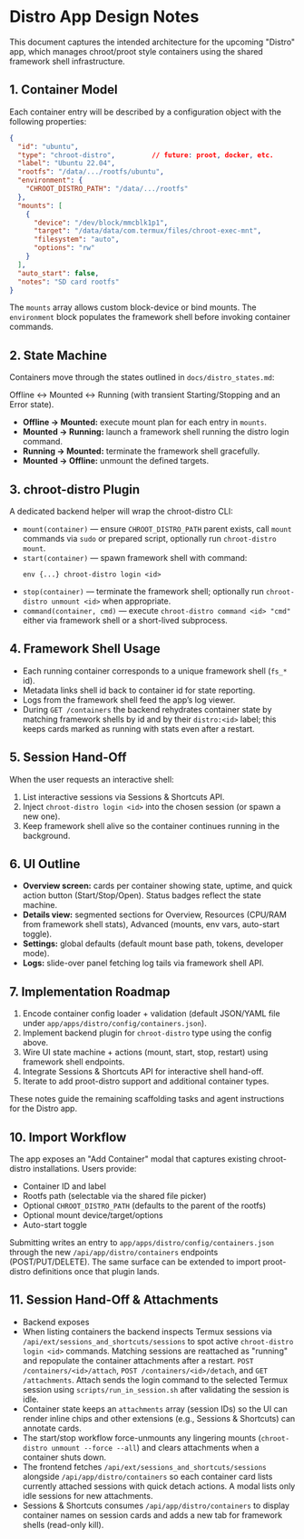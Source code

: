 # Distro App Design Notes

This document captures the intended architecture for the upcoming "Distro" app,
which manages chroot/proot style containers using the shared framework shell
infrastructure.

## 1. Container Model

Each container entry will be described by a configuration object with the
following properties:

```json
{
  "id": "ubuntu",
  "type": "chroot-distro",         // future: proot, docker, etc.
  "label": "Ubuntu 22.04",
  "rootfs": "/data/.../rootfs/ubuntu",
  "environment": {
    "CHROOT_DISTRO_PATH": "/data/.../rootfs"
  },
  "mounts": [
    {
      "device": "/dev/block/mmcblk1p1",
      "target": "/data/data/com.termux/files/chroot-exec-mnt",
      "filesystem": "auto",
      "options": "rw"
    }
  ],
  "auto_start": false,
  "notes": "SD card rootfs"
}
```

The `mounts` array allows custom block-device or bind mounts. The `environment`
block populates the framework shell before invoking container commands.

## 2. State Machine

Containers move through the states outlined in `docs/distro_states.md`:

Offline ↔ Mounted ↔ Running (with transient Starting/Stopping and an Error state).

- **Offline → Mounted:** execute mount plan for each entry in `mounts`.
- **Mounted → Running:** launch a framework shell running the distro login command.
- **Running → Mounted:** terminate the framework shell gracefully.
- **Mounted → Offline:** unmount the defined targets.

## 3. chroot-distro Plugin

A dedicated backend helper will wrap the chroot-distro CLI:

- `mount(container)` — ensure `CHROOT_DISTRO_PATH` parent exists, call `mount`
  commands via `sudo` or prepared script, optionally run `chroot-distro mount`.
- `start(container)` — spawn framework shell with command:
  ```
  env {...} chroot-distro login <id>
  ```
- `stop(container)` — terminate the framework shell; optionally run
  `chroot-distro unmount <id>` when appropriate.
- `command(container, cmd)` — execute `chroot-distro command <id> "cmd"` either
  via framework shell or a short-lived subprocess.

## 4. Framework Shell Usage

- Each running container corresponds to a unique framework shell (`fs_*` id).
- Metadata links shell id back to container id for state reporting.
- Logs from the framework shell feed the app’s log viewer.
- During `GET /containers` the backend rehydrates container state by matching framework shells by id and by their `distro:<id>` label; this keeps cards marked as running with stats even after a restart.

## 5. Session Hand-Off

When the user requests an interactive shell:
1. List interactive sessions via Sessions & Shortcuts API.
2. Inject `chroot-distro login <id>` into the chosen session (or spawn a new one).
3. Keep framework shell alive so the container continues running in the background.

## 6. UI Outline

- **Overview screen:** cards per container showing state, uptime, and quick action
  button (Start/Stop/Open). Status badges reflect the state machine.
- **Details view:** segmented sections for Overview, Resources (CPU/RAM from
  framework shell stats), Advanced (mounts, env vars, auto-start toggle).
- **Settings:** global defaults (default mount base path, tokens, developer mode).
- **Logs:** slide-over panel fetching log tails via framework shell API.

## 7. Implementation Roadmap

1. Encode container config loader + validation (default JSON/YAML file under
   `app/apps/distro/config/containers.json`).
2. Implement backend plugin for `chroot-distro` type using the config above.
3. Wire UI state machine + actions (mount, start, stop, restart) using framework
   shell endpoints.
4. Integrate Sessions & Shortcuts API for interactive shell hand-off.
5. Iterate to add proot-distro support and additional container types.

These notes guide the remaining scaffolding tasks and agent instructions for the
Distro app.

## 10. Import Workflow

The app exposes an "Add Container" modal that captures existing chroot-distro
installations. Users provide:

- Container ID and label
- Rootfs path (selectable via the shared file picker)
- Optional `CHROOT_DISTRO_PATH` (defaults to the parent of the rootfs)
- Optional mount device/target/options
- Auto-start toggle

Submitting writes an entry to `app/apps/distro/config/containers.json` through the
new `/api/app/distro/containers` endpoints (POST/PUT/DELETE). The same surface can
be extended to import proot-distro definitions once that plugin lands.

## 11. Session Hand-Off & Attachments

- Backend exposes
- When listing containers the backend inspects Termux sessions via `/api/ext/sessions_and_shortcuts/sessions` to spot active `chroot-distro login <id>` commands. Matching sessions are reattached as "running" and repopulate the container attachments after a restart.
 `POST /containers/<id>/attach`, `POST /containers/<id>/detach`, and
  `GET /attachments`. Attach sends the login command to the selected Termux session
  using `scripts/run_in_session.sh` after validating the session is idle.
- Container state keeps an `attachments` array (session IDs) so the UI can render
  inline chips and other extensions (e.g., Sessions & Shortcuts) can annotate cards.
- The start/stop workflow force-unmounts any lingering mounts (`chroot-distro unmount
  --force --all`) and clears attachments when a container shuts down.
- The frontend fetches `/api/ext/sessions_and_shortcuts/sessions` alongside
  `/api/app/distro/containers` so each container card lists currently attached
  sessions with quick detach actions. A modal lists only idle sessions for new
  attachments.
- Sessions & Shortcuts consumes `/api/app/distro/containers` to display container
  names on session cards and adds a new tab for framework shells (read-only kill).
